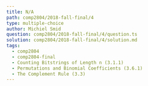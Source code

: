 ```yaml
---
title: N/A
path: comp2804/2018-fall-final/4
type: multiple-choice
author: Michiel Smid
question: comp2804/2018-fall-final/4/question.ts
solution: comp2804/2018-fall-final/4/solution.md
tags:
  - comp2804
  - comp2804-final
  - Counting Bitstrings of Length n (3.1.1)
  - Permutations and Binomial Coefficients (3.6.1)
  - The Complement Rule (3.3)
---
```

